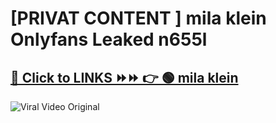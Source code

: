 
 # [PRIVAT CONTENT ] mila klein Onlyfans Leaked n655l

## <h2><a href="https://clipsfans.com/mila_klein&ref=git">🔗 Click to LINKS ⏩⏩ 👉 🟢 mila klein </a></h2>

<a href="https://clipsfans.com/mila_klein&ref=git" rel="nofollow" data-target="animated-image.originalLink"><img src="https://i.ibb.co.com/xMMVF88/686577567.gif" alt="Viral Video Original" style="max-width: 100%; display: inline-block;" data-target="animated-image.originalImage"></a>

